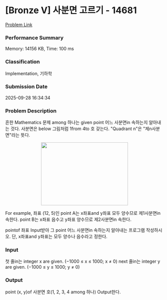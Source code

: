 <!-- Official English translation (US) — human-reviewed -->
<!-- Original: README.md -->
<!-- Translation generated: 2025-10-26 16:46:49 UTC -->

# [Bronze V] 사분면 고르기 - 14681 

[Problem Link](https://www.acmicpc.net/problem/14681) 

### Performance Summary

Memory: 14156 KB, Time: 100 ms

### Classification

Implementation, 기하학

### Submission Date

2025-09-28 16:34:34

### Problem Description

<p>흔한 Mathematics 문제 among 하나는 given point 어느 사분면in 속하는지 알아내는 것다. 사분면은 below 그림처럼 1from 4to 호 갖는다. "Quadrant n"은 "제n사분면"라는 뜻다.</p>

<p style="text-align: center;"><img alt="" src="" style="width: 276px; height: 200px;"></p>

<p>For example, 좌표 (12, 5)인 point A는 x좌표and y좌표 모두 양수므로 제1사분면in 속한다. point B는 x좌표 음수고 y좌표 양수므로 제2사분면in 속한다.</p>

<p>pointof 좌표 Input받아 그 point 어느 사분면in 속하는지 알아내는 프로그램 작성하시오. 단, x좌표and y좌표는 모두 양수나 음수라고 정한다.</p>

### Input 

 <p>첫 줄in는 integer x are given. (−1000 ≤ x ≤ 1000; x ≠ 0) next 줄in는 integer y are given. (−1000 ≤ y ≤ 1000; y ≠ 0)</p>

### Output 

 <p>point (x, y)of 사분면 호(1, 2, 3, 4 among 하나) Output한다.</p>

